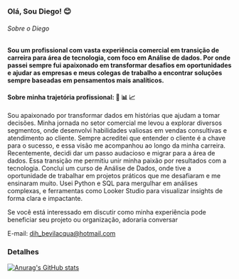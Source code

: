 ### Olá, Sou Diego! 😊

###### Sobre o Diego
#### Sou um profissional com vasta experiência comercial em transição de carreira para área de tecnologia, com foco em Análise de dados. Por onde passei sempre fui apaixonado em transformar desafios em oportunidades e ajudar as empresas e meus colegas de trabalho a encontrar soluções sempre baseadas em pensamentos mais analíticos.

#### Sobre minha trajetória profissional: 💼 📊 📈
Sou apaixonado por transformar dados em histórias que ajudam a tomar decisões. Minha jornada no setor comercial me levou a explorar diversos segmentos, onde desenvolvi habilidades valiosas em vendas consultivas e atendimento ao cliente. Sempre acreditei que entender o cliente é a chave para o sucesso, e essa visão me acompanhou ao longo da minha carreira.
Recentemente, decidi dar um passo audacioso e migrar para a área de dados. Essa transição me permitiu unir minha paixão por resultados com a tecnologia. Concluí um curso de Análise de Dados, onde tive a oportunidade de trabalhar em projetos práticos que me desafiaram e me ensinaram muito. Usei Python e SQL para mergulhar em análises complexas, e ferramentas como Looker Studio para visualizar insights de forma clara e impactante.

 
Se você está interessado em discutir como minha experiência pode beneficiar seu projeto ou organização, adoraria conversar

E-mail: dih_bevilacqua@hotmail.com
<!---
DiBevilacqua/DiBevilacqua is a ✨ special ✨ repository because its `README.md` (this file) appears on your GitHub profile.
You can click the Preview link to take a look at your changes.
--->
### Detalhes 

[![Anurag's GitHub stats](https://github-readme-stats.vercel.app/api?username=DiBevilacqua&show_icons=true&theme=dark)](https://github.com/anuraghazra/github-readme-stats)
